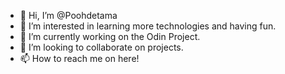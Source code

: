 - 👋 Hi, I’m @Poohdetama
- 👀 I’m interested in learning more technologies and having fun.
- 🌱 I’m currently working on the Odin Project.
- 💞️ I’m looking to collaborate on projects.
- 📫 How to reach me on here!

<!---
Poohdetama/Poohdetama is a ✨ special ✨ repository because its `README.md` (this file) appears on your GitHub profile.
You can click the Preview link to take a look at your changes.
--->
